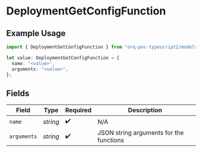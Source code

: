 # DeploymentGetConfigFunction

## Example Usage

```typescript
import { DeploymentGetConfigFunction } from "orq-poc-typescript2/models/operations";

let value: DeploymentGetConfigFunction = {
  name: "<value>",
  arguments: "<value>",
};
```

## Fields

| Field                                   | Type                                    | Required                                | Description                             |
| --------------------------------------- | --------------------------------------- | --------------------------------------- | --------------------------------------- |
| `name`                                  | *string*                                | :heavy_check_mark:                      | N/A                                     |
| `arguments`                             | *string*                                | :heavy_check_mark:                      | JSON string arguments for the functions |
